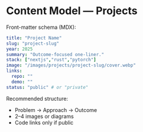 # Content Model — Projects

Front-matter schema (MDX):
```yaml
title: "Project Name"
slug: "project-slug"
year: 2025
summary: "Outcome-focused one-liner."
stack: ["nextjs","rust","pytorch"]
image: "/images/projects/project-slug/cover.webp"
links:
  repo: ""
  demo: ""
status: "public" # or "private"
```

Recommended structure:

* Problem → Approach → Outcome
* 2–4 images or diagrams
* Code links only if public
